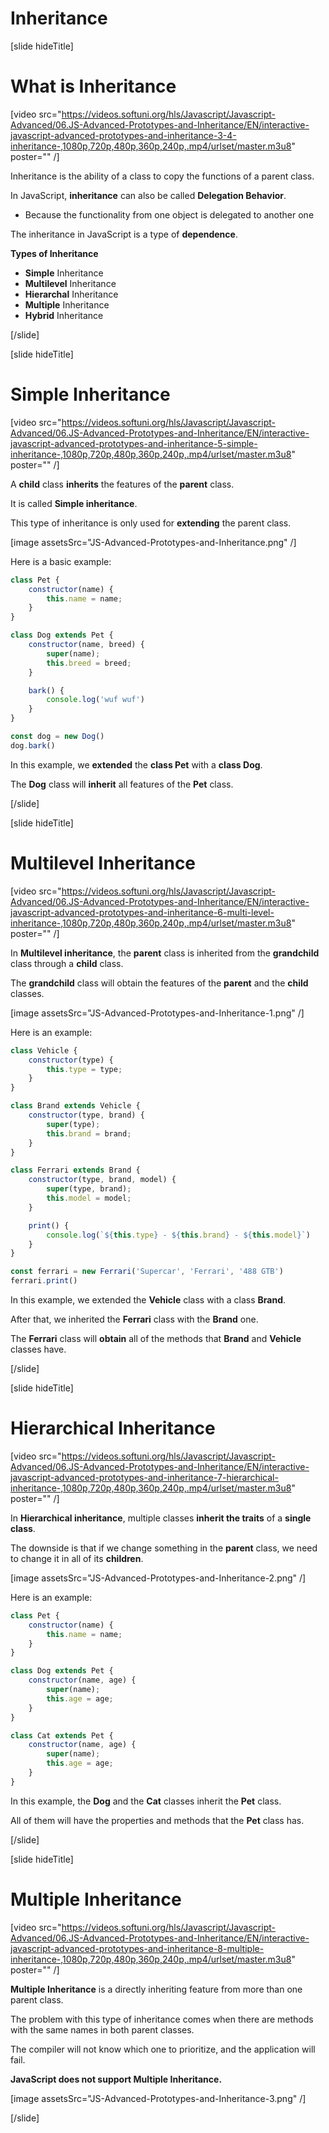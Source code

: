 # Inheritance

[slide hideTitle]

# What is Inheritance

[video src="https://videos.softuni.org/hls/Javascript/Javascript-Advanced/06.JS-Advanced-Prototypes-and-Inheritance/EN/interactive-javascript-advanced-prototypes-and-inheritance-3-4-inheritance-,1080p,720p,480p,360p,240p,.mp4/urlset/master.m3u8" poster="" /]

Inheritance is the ability of a class to copy the functions of a parent class.

In JavaScript, **inheritance** can also be called **Delegation Behavior**.

- Because the functionality from one object is delegated to another one

The inheritance in JavaScript is a type of **dependence**.

**Types of Inheritance**

- **Simple** Inheritance
- **Multilevel** Inheritance
- **Hierarchal** Inheritance
- **Multiple** Inheritance
- **Hybrid** Inheritance

[/slide]


[slide hideTitle]

# Simple Inheritance

[video src="https://videos.softuni.org/hls/Javascript/Javascript-Advanced/06.JS-Advanced-Prototypes-and-Inheritance/EN/interactive-javascript-advanced-prototypes-and-inheritance-5-simple-inheritance-,1080p,720p,480p,360p,240p,.mp4/urlset/master.m3u8" poster="" /]

A **child** class **inherits** the features of the **parent** class.

It is called **Simple inheritance**. 

This type of inheritance is only used for **extending** the parent class.

[image assetsSrc="JS-Advanced-Prototypes-and-Inheritance.png" /]

Here is a basic example:

```js live
class Pet {
    constructor(name) {
        this.name = name;
    }
}

class Dog extends Pet {
    constructor(name, breed) {
        super(name);
        this.breed = breed;
    }

    bark() {
        console.log('wuf wuf')
    }
}

const dog = new Dog()
dog.bark()
```

In this example, we **extended** the **class Pet** with a **class Dog**. 

The **Dog** class will **inherit** all features of the **Pet** class.

[/slide]

[slide hideTitle]

# Multilevel Inheritance

[video src="https://videos.softuni.org/hls/Javascript/Javascript-Advanced/06.JS-Advanced-Prototypes-and-Inheritance/EN/interactive-javascript-advanced-prototypes-and-inheritance-6-multi-level-inheritance-,1080p,720p,480p,360p,240p,.mp4/urlset/master.m3u8" poster="" /]

In **Multilevel inheritance**, the **parent** class is inherited from the **grandchild** class through a **child** class.

The **grandchild** class will obtain the features of the **parent** and the **child** classes.

[image assetsSrc="JS-Advanced-Prototypes-and-Inheritance-1.png" /]

Here is an example:

```js live
class Vehicle {
    constructor(type) {
        this.type = type;
    }
}

class Brand extends Vehicle {
    constructor(type, brand) {
        super(type);
        this.brand = brand;
    }
}

class Ferrari extends Brand {
    constructor(type, brand, model) {
        super(type, brand);
        this.model = model;
    }

    print() {
        console.log(`${this.type} - ${this.brand} - ${this.model}`)
    }
}

const ferrari = new Ferrari('Supercar', 'Ferrari', '488 GTB')
ferrari.print()
```

In this example, we extended the **Vehicle** class with a class **Brand**.

After that, we inherited the **Ferrari** class with the **Brand** one.

The **Ferrari** class will **obtain** all of the methods that **Brand** and **Vehicle** classes have.

[/slide]

[slide hideTitle]

# Hierarchical Inheritance

[video src="https://videos.softuni.org/hls/Javascript/Javascript-Advanced/06.JS-Advanced-Prototypes-and-Inheritance/EN/interactive-javascript-advanced-prototypes-and-inheritance-7-hierarchical-inheritance-,1080p,720p,480p,360p,240p,.mp4/urlset/master.m3u8" poster="" /]

In **Hierarchical inheritance**, multiple classes **inherit the traits** of a **single class**.

The downside is that if we change something in the **parent** class, we need to change it in all of its **children**.

[image assetsSrc="JS-Advanced-Prototypes-and-Inheritance-2.png" /]

Here is an example:

```js
class Pet {
    constructor(name) {
        this.name = name;
    }
}

class Dog extends Pet {
    constructor(name, age) {
        super(name);
        this.age = age;
    }
}

class Cat extends Pet {
    constructor(name, age) {
        super(name);
        this.age = age;
    }
} 
```

In this example, the **Dog** and the **Cat** classes inherit the **Pet** class.

All of them will have the properties and methods that the **Pet** class has.

[/slide]

[slide hideTitle]
# Multiple Inheritance

[video src="https://videos.softuni.org/hls/Javascript/Javascript-Advanced/06.JS-Advanced-Prototypes-and-Inheritance/EN/interactive-javascript-advanced-prototypes-and-inheritance-8-multiple-inheritance-,1080p,720p,480p,360p,240p,.mp4/urlset/master.m3u8" poster="" /]

**Multiple Inheritance** is a directly inheriting feature from more than one parent class.

The problem with this type of inheritance comes when there are methods with the same names in both parent classes. 

The compiler will not know which one to prioritize, and the application will fail.

**JavaScript does not support Multiple Inheritance.**

[image assetsSrc="JS-Advanced-Prototypes-and-Inheritance-3.png" /]

[/slide]
